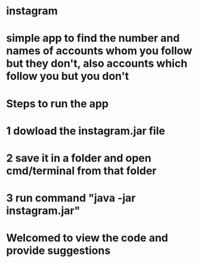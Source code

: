 # instagram
# simple app to find the number and names of accounts whom you follow but they don't, also accounts which follow you but you don't
# Steps to run the app
# 1 dowload the instagram.jar file
# 2 save it in a folder and open cmd/terminal from that folder
# 3 run command "java -jar instagram.jar"

# Welcomed to view the code and provide suggestions
